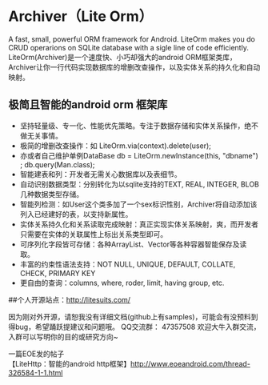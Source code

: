 Archiver（Lite Orm）
================

A fast, small, powerful ORM framework for Android. LiteOrm makes you do CRUD operarions on SQLite database with a sigle line of code efficiently.
LiteOrm(Archiver)是一个速度快、小巧却强大的android ORM框架类库，Archiver让你一行代码实现数据库的增删改查操作，以及实体关系的持久化和自动映射。

极简且智能的android orm 框架库
---

- 坚持轻量级、专一化、性能优先策略。专注于数据存储和实体关系操作，绝不做无关事情。
- 极简的增删改查操作：如 LiteOrm.via(context).delete(user);
- 亦或者自己维护单例DataBase db = LiteOrm.newInstance(this, "dbname") ;  db.query(Man.class);
- 智能建表和列：开发者无需关心数据库以及表细节。
- 自动识别数据类型：分别转化为以sqlite支持的TEXT, REAL, INTEGER, BLOB几种数据类型存储。
- 智能列检测：如User这个类多加了一个sex标识性别，Archiver将自动添加该列入已经建好的表，以支持新属性。
- 实体关系持久化和关系读取完成映射：真正实现实体关系映射，爽，而开发者只需要在实体的关联属性上标出关系类型即可。
- 可序列化字段皆可存储：各种ArrayList、Vector等各种容器智能保存及读取。
- 丰富的约束性语法支持：NOT NULL, UNIQUE, DEFAULT, COLLATE, CHECK, PRIMARY KEY
- 更自由的查询：columns, where, roder, limit, having group, etc.


##个人开源站点：http://litesuits.com/

因为刚对外开源，请恕我没有详细文档(github上有samples)，可能会有没预料到得bug，希望踊跃提建议和问题哦。
QQ交流群： 47357508    欢迎大牛入群交流，入群可以写明你的目的或研究方向~

一篇EOE发的帖子  
【LiteHttp：智能的android http框架】http://www.eoeandroid.com/thread-326584-1-1.html
